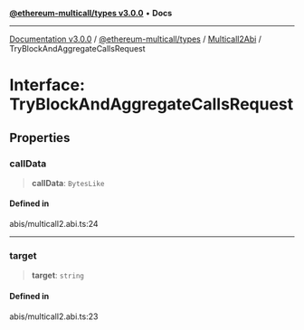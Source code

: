 [**@ethereum-multicall/types v3.0.0**](../../../README.md) • **Docs**

***

[Documentation v3.0.0](../../../../../packages.md) / [@ethereum-multicall/types](../../../README.md) / [Multicall2Abi](../README.md) / TryBlockAndAggregateCallsRequest

# Interface: TryBlockAndAggregateCallsRequest

## Properties

### callData

> **callData**: `BytesLike`

#### Defined in

abis/multicall2.abi.ts:24

***

### target

> **target**: `string`

#### Defined in

abis/multicall2.abi.ts:23

